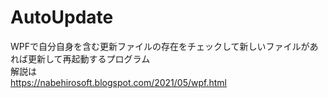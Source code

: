 # AutoUpdate
WPFで自分自身を含む更新ファイルの存在をチェックして新しいファイルがあれば更新して再起動するプログラム  
解説は  
https://nabehirosoft.blogspot.com/2021/05/wpf.html
